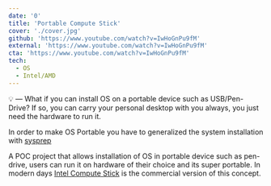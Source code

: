 ```yaml
---
date: '0'
title: 'Portable Compute Stick'
cover: './cover.jpg'
github: 'https://www.youtube.com/watch?v=IwHoGnPu9fM'
external: 'https://www.youtube.com/watch?v=IwHoGnPu9fM'
cta: 'https://www.youtube.com/watch?v=IwHoGnPu9fM'
tech:
  - OS
  - Intel/AMD
---
```


💡 — What if you can install OS on a portable device such as USB/Pen-Drive? If so, you can carry your personal desktop with you always, you just need the hardware to run it.

In order to make OS Portable you have to generalized the system installation with [sysprep](https://docs.microsoft.com/en-us/windows-hardware/manufacture/desktop/sysprep--system-preparation--overview)

A POC project that allows installation of OS in portable device such as pen-drive, users can run it on hardware of their choice and its super portable. In modern days [Intel Compute Stick](https://en.wikipedia.org/wiki/Intel_Compute_Stick) is the commercial version of this concept.
